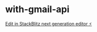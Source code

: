 # with-gmail-api

[Edit in StackBlitz next generation editor ⚡️](https://stackblitz.com/~/github.com/Amberh2616/with-gmail-api)